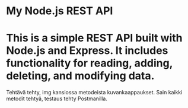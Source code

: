 # My Node.js REST API

# This is a simple REST API built with Node.js and Express. It includes functionality for reading, adding, deleting, and modifying data.

Tehtävä tehty, img kansiossa metodeista kuvankaappaukset. Sain kaikki metodit tehtyä, testaus tehty Postmanilla.

